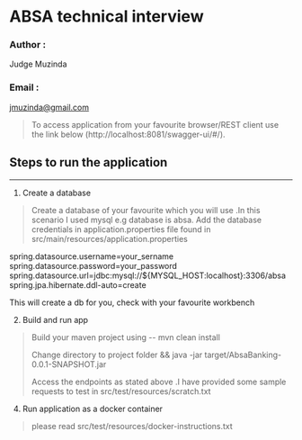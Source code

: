 # ABSA technical interview


### Author :
Judge Muzinda
### Email :
jmuzinda@gmail.com

>To access application  from  your favourite browser/REST client use the link below
(http://localhost:8081/swagger-ui/#/).

## Steps to run the application
***

1. Create a database

>Create a  database  of your  favourite which you will use .In this scenario I used mysql e.g database is absa.
>Add the database credentials in application.properties file found in src/main/resources/application.properties

spring.datasource.username=your_sername
spring.datasource.password=your_password
spring.datasource.url=jdbc:mysql://${MYSQL_HOST:localhost}:3306/absa
spring.jpa.hibernate.ddl-auto=create

This  will create a db for you, check with your favourite workbench

2. Build and run app

>Build your maven  project  using -- mvn clean install
>
>  Change directory to project folder  && java -jar target/AbsaBanking-0.0.1-SNAPSHOT.jar
>
> Access  the endpoints  as  stated above .I have provided some sample  requests  to test in src/test/resources/scratch.txt

4. Run application as a  docker container
>please read src/test/resources/docker-instructions.txt

